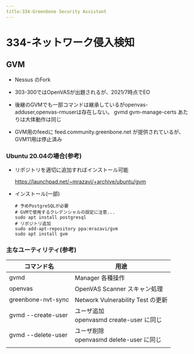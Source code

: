 ```yaml
---
title:334-Greenbone Security Assistant
---
```

# 334-ネットワーク侵入検知

## GVM

- Nessus のFork 

- 303-300ではOpenVASが出題されるが、2021/7時点でEO
- 後継のGVMでも一部コマンドは継承しているがopenvas-adduser,openvas-rmuserは存在しない。 gvmd gvm-manage-certs あたりは大体動作は同じ
- GVM用のfeedに feed.community.greenbone.net が提供されているが、GVM11用は停止済み

### Ubuntu 20.04の場合(参考)

- リポジトリを適切に追加すればインストール可能

  https://launchpad.net/~mrazavi/+archive/ubuntu/gvm

- インストール(一部)
  ```
  # 予めPostgreSQLが必要
  # GVMで使用するクレデンシャルの設定に注意...
  sudo apt install postgresql
  # リポジトリ追加
  sudo add-apt-repository ppa:mrazavi/gvm
  sudo apt install gvm
  ```

### 主なユーティリティ(参考)

| コマンド名            | 用途                              |
| ---------------- | ------------------------------- |
| gvmd        | Manager 各種操作            |
| openvas        | OpenVAS Scanner スキャン処理          |
| greenbone-nvt-sync | Network Vulnerability Test の更新  |
| gvmd --create-user  | ユーザ追加<br>openvasmd create-user に同じ |
| gvmd --delete-user   | ユーザ削除<br>openvasmd delete-user に同じ |
|                  |                                 |